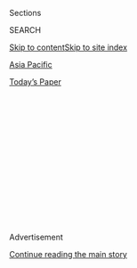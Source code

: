 <div id="app">

<div>

<div>

<div>

<div class="NYTAppHideMasthead css-1q2w90k e1suatyy0">

<div class="section css-ui9rw0 e1suatyy2">

<div class="css-eph4ug er09x8g0">

<div class="css-6n7j50">

</div>

<span class="css-1dv1kvn">Sections</span>

<div class="css-10488qs">

<span class="css-1dv1kvn">SEARCH</span>

</div>

[Skip to content](#site-content)[Skip to site index](#site-index)

</div>

<div id="masthead-section-label" class="css-1wr3we4 eaxe0e00">

[Asia
Pacific](https://www.nytimes3xbfgragh.onion/section/world/asia)

</div>

<div class="css-10698na e1huz5gh0">

</div>

</div>

<div id="masthead-bar-one" class="section hasLinks css-15hmgas e1csuq9d3">

<div class="css-uqyvli e1csuq9d0">

</div>

<div class="css-1uqjmks e1csuq9d1">

</div>

<div class="css-9e9ivx">

[](https://myaccount.nytimes3xbfgragh.onion/auth/login?response_type=cookie&client_id=vi)

</div>

<div class="css-1bvtpon e1csuq9d2">

[Today’s
Paper](https://www.nytimes3xbfgragh.onion/section/todayspaper)

</div>

</div>

</div>

</div>

<div data-aria-hidden="false">

<div id="site-content" data-role="main">

<div>

<div class="css-1aor85t" style="opacity:0.000000001;z-index:-1;visibility:hidden">

<div class="css-1hqnpie">

<div class="css-epjblv">

<span class="css-17xtcya">[Asia
Pacific](/section/world/asia)</span><span class="css-x15j1o">|</span><span class="css-fwqvlz">The
Trans-Pacific Partnership and a President’s
Legacy</span>

</div>

<div class="css-k008qs">

<div class="css-1iwv8en">

<span class="css-18z7m18"></span>

<div>

</div>

</div>

<span class="css-1n6z4y">https://nyti.ms/1HHNqMO</span>

<div class="css-1705lsu">

<div class="css-4xjgmj">

<div class="css-4skfbu" data-role="toolbar" data-aria-label="Social Media Share buttons, Save button, and Comments Panel with current comment count" data-testid="share-tools">

  - 
  - 
  - 
  - 
    
    <div class="css-6n7j50">
    
    </div>

  - 
  - 

</div>

</div>

</div>

</div>

</div>

</div>

<div class="css-13pd83m">

</div>

<div id="top-wrapper" class="css-1sy8kpn">

<div id="top-slug" class="css-l9onyx">

Advertisement

</div>

[Continue reading the main
story](#after-top)

<div class="ad top-wrapper" style="text-align:center;height:100%;display:block;min-height:250px">

<div id="top" class="place-ad" data-position="top" data-size-key="top">

</div>

</div>

<div id="after-top">

</div>

</div>

<div id="sponsor-wrapper" class="css-1hyfx7x">

<div id="sponsor-slug" class="css-19vbshk">

Supported by

</div>

[Continue reading the main
story](#after-sponsor)

<div id="sponsor" class="ad sponsor-wrapper" style="text-align:center;height:100%;display:block">

</div>

<div id="after-sponsor">

</div>

</div>

News Analysis

<div class="css-1vkm6nb ehdk2mb0">

# The Trans-Pacific Partnership and a President’s Legacy

</div>

<div class="css-79elbk" data-testid="photoviewer-wrapper">

<div class="css-z3e15g" data-testid="photoviewer-wrapper-hidden">

</div>

<div class="css-1a48zt4 ehw59r15" data-testid="photoviewer-children">

![<span class="css-16f3y1r e13ogyst0" data-aria-hidden="true">President
Obama returning to the White House on Friday after meeting with House
Democrats to push for trade legislation in
Washington.</span><span class="css-cnj6d5 e1z0qqy90" itemprop="copyrightHolder"><span class="css-1ly73wi e1tej78p0">Credit...</span><span><span>Jonathan
Ernst/Reuters</span></span></span>](https://static01.graylady3jvrrxbe.onion/images/2015/06/16/world/15Prexy-web/15Prexy-web-articleLarge.jpg?quality=75&auto=webp&disable=upscale)

</div>

</div>

<div class="css-xt80pu e12qa4dv0">

<div class="css-18e8msd">

<div class="css-vp77d3 epjyd6m0">

<div class="css-1baulvz">

By [<span class="css-1baulvz last-byline" itemprop="name">Peter
Baker</span>](http://www.nytimes3xbfgragh.onion/by/peter-baker)

</div>

</div>

  - June 14,
    2015

  - 
    
    <div class="css-4xjgmj">
    
    <div class="css-d8bdto" data-role="toolbar" data-aria-label="Social Media Share buttons, Save button, and Comments Panel with current comment count" data-testid="share-tools">
    
      - 
      - 
      - 
      - 
        
        <div class="css-6n7j50">
        
        </div>
    
      - 
      - 
    
    </div>
    
    </div>

</div>

</div>

<div class="section meteredContent css-1r7ky0e" name="articleBody" itemprop="articleBody">

<div class="css-1fanzo5 StoryBodyCompanionColumn">

<div class="css-53u6y8">

WASHINGTON — For more than six years, the short walk from the Oval
Office downstairs to the Situation Room has all too often meant bad news
or grim choices. Whether it was war in the Middle East, Russian
aggression in Ukraine or the hunt for terrorists around the globe,
President Obama’s foreign policy has felt consumed by guns and drones.

So the 12-nation trade deal Mr. Obama has been negotiating in Asia took
on special meaning for a president eager to change the world. It was a
way to leave behind a positive legacy abroad, one that could be
measured, he hoped, by the number of lives improved rather than by the
number of bodies left behind. And if the Pacific really is the future,
Mr. Obama wanted to position the United States to lead the way.

As it turned out, the biggest challenge to securing that legacy has been
at home, and not overseas, as Mr. Obama’s fellow Democrats last week
[shot down
legislation](http://www.nytimes3xbfgragh.onion/2015/06/13/us/politics/obamas-trade-bills-face-tough-battle-against-house-democrats.html "Times article")
crucial to finalizing the trade agreement on the grounds that it would
hurt rather than help America. Unless he can convince scores of
Democrats to change their votes in the coming days, the centerpiece of
his much-touted re-engagement with Asia will slip away along with one of
the last chances he has to leave his imprint on the world before leaving
office.

“If the president cannot get” trade promotion authority “through
Congress, it is a disaster for his Asia policy,” said Michael J. Green,
a former Asia adviser to President George W. Bush and now at Georgetown
University and the Center for Strategic and International Studies. “The
administration will be dismissed as lame duck at a time when China is
flexing its muscles.”

</div>

</div>

<div class="css-1fanzo5 StoryBodyCompanionColumn">

<div class="css-53u6y8">

Moreover, Mr. Green and other analysts said, a failure to follow through
on the trade deal would lead to Japan, Vietnam and other putative
partners reversing course on economic reforms or tariff concessions
required to join the multilateral trade zone with the United States,
known as the Trans-Pacific Partnership, or T.P.P. And momentum may shift
to economic institutions and agreements that do not include the United
States, including the new [Asian Infrastructure Investment
Bank](http://www.nytimes3xbfgragh.onion/2015/04/03/world/asia/china-asian-infrastructure-investment-bank.html "Times article")
that China is creating over American resistance.

“Domestically we tend to view trade through a political prism by way of
winners and losers,” said Jon Huntsman, a Republican former governor of
Utah who served as Mr. Obama’s ambassador to China before mounting a
campaign to challenge his re-election in 2012. “In Asia, it’s seen as
directly tied to our leadership and commitment to the region. A failed
T.P.P. would create an influence vacuum that others, primarily China,
would fill.”

The trade agreement, about a decade in the making, would stitch together
the United States with 11 other nations along the Pacific Rim, including
Canada, Mexico, Japan, Vietnam, Malaysia and Australia, creating a
free-trade zone for about 40 percent of the world’s economy. It would
lower tariffs, while setting rules for resolving trade disputes, setting
patents and protecting intellectual property. China is not part of the
group.

Mr. Obama, congressional Republicans and business groups argue that it
will unlock foreign markets to American goods and level the playing
field by forcing Asian competitors to improve labor and environmental
standards. But House Democrats, labor unions and environmental groups
argue that it will benefit big corporations, further bleed American
manufacturing jobs and fail to adequately enforce the workplace
standards it promises.

The administration tried making a foreign policy argument over the last
few weeks, maintaining that if the United States does not seal the trade
pact, it will be leaving the field to China, which has been exerting its
clout in recent years, whether by investing in energy supplies in Africa
and the Middle East or by asserting claims over disputed waters and
islands.

</div>

</div>

<div class="css-1fanzo5 StoryBodyCompanionColumn">

<div class="css-53u6y8">

But some on the left argue that the administration is using China to
scare lawmakers and exaggerating the competition. “I just don’t buy this
China boogeyman stuff,” said Jared Bernstein, a senior fellow at the
Center on Budget and Policy Priorities and a former economic adviser to
Vice President Joseph R. Biden Jr. “If anything, I see China as being
more inward looking, devoting less resources to mercantile-type trade
and more to internal investment, consumption and developing human
capital.”

Supporters of the trade pact hope to hold a new vote this week on the
part of the trade package rejected by the House on Friday but will need
to secure 90 more votes. Representative Paul D. Ryan, the Wisconsin
Republican who has worked with the White House to secure trade
negotiating authority, said on Sunday that if Mr. Obama wanted to avoid
being a “very lame-duck president,” he would have to win over members of
his own party.

“I think that this can be salvaged because I think people are going to
realize just how big the consequences are for American leadership,” Mr.
Ryan said on “Fox News Sunday.”

But there was little indication over the weekend that many minds had
been changed on the political left. “We need to regroup and come up with
a trade policy which demands that corporate America start investing in
this country rather than in countries all over the world,” Senator
Bernie Sanders of Vermont, a candidate for the Democratic presidential
nomination, said on “Face the Nation” on CBS.

The Pacific trade pact was meant to be one of three major foreign policy
achievements Mr. Obama wanted to secure before leaving office; all three
are on the line this summer. He faces a June 30 deadline to seal an
agreement with Iran to scale back its nuclear program and he hopes to
follow through on his reconciliation with Cuba by formally restoring
diplomatic relations.

Those three initiatives take on even more significance for Mr. Obama as
he confronts the reality that he is likely to turn over the White House
to his successor without having defeated the Islamic State in Syria and
Iraq or resolved the conflict with Russia over Ukraine. He still plans
to leave office as the president who ended the American war in
Afghanistan, but the security situation there remains fluid.

Amid all those wartime issues, the Asia initiative was to be the
long-term investment that would pay off years later. The White House has
deployed more military forces to the region and made it a focus. But the
trade pact was to be the most tangible element of the policy.

</div>

</div>

<div class="css-1fanzo5 StoryBodyCompanionColumn">

<div class="css-53u6y8">

The trade talks have reached a decisive turning point. Negotiators have
drafted the bulk of the agreement but other countries are holding back
to see if Mr. Obama wins the authority he needs from Congress before
completing the pact. With Asia on his mind, Mr. Obama recently hosted
Prime Minister Shinzo Abe of Japan and he now plans to welcome President
Xi Jinping of China to the White House in coming weeks, a meeting that
will be colored by his failure to achieve his trade goal should he not
turn House Democrats around.

“There is no Asia pivot without an economic component, and that
component is tied up in T.P.P.,” said Walter Lohman, director of the
Asian studies program at the Heritage Foundation. The challenge for Mr.
Obama, he added, is that no matter how important the trade pact may be
to his foreign policy, Congress will consider it through an economic
lens. “Geopolitics gets it very few votes.”

Peter A. Petri, a professor of international finance at Brandeis
University, said he just returned from a trip to Asia. “Many people
there are dismayed by our political impasse,” he said. “They simply
don’t understand or want an America that is defensive and distant.” He
said that was actually true of China as well, despite the
competitiveness between the two countries.

“The pivot makes no sense without American economic partnerships,” he
added, “and taking economics out of the relationship would leave only
zero-sum strategic competition.”

</div>

</div>

</div>

<div>

</div>

<div>

</div>

<div>

</div>

<div>

<div id="bottom-wrapper" class="css-1ede5it">

<div id="bottom-slug" class="css-l9onyx">

Advertisement

</div>

[Continue reading the main
story](#after-bottom)

<div id="bottom" class="ad bottom-wrapper" style="text-align:center;height:100%;display:block;min-height:90px">

</div>

<div id="after-bottom">

</div>

</div>

</div>

</div>

</div>

## Site Index

<div>

</div>

## Site Information Navigation

  - [© <span>2020</span> <span>The New York Times
    Company</span>](https://help.nytimes3xbfgragh.onion/hc/en-us/articles/115014792127-Copyright-notice)

<!-- end list -->

  - [NYTCo](https://www.nytco.com/)
  - [Contact
    Us](https://help.nytimes3xbfgragh.onion/hc/en-us/articles/115015385887-Contact-Us)
  - [Work with us](https://www.nytco.com/careers/)
  - [Advertise](https://nytmediakit.com/)
  - [T Brand Studio](http://www.tbrandstudio.com/)
  - [Your Ad
    Choices](https://www.nytimes3xbfgragh.onion/privacy/cookie-policy#how-do-i-manage-trackers)
  - [Privacy](https://www.nytimes3xbfgragh.onion/privacy)
  - [Terms of
    Service](https://help.nytimes3xbfgragh.onion/hc/en-us/articles/115014893428-Terms-of-service)
  - [Terms of
    Sale](https://help.nytimes3xbfgragh.onion/hc/en-us/articles/115014893968-Terms-of-sale)
  - [Site
    Map](https://spiderbites.nytimes3xbfgragh.onion)
  - [Help](https://help.nytimes3xbfgragh.onion/hc/en-us)
  - [Subscriptions](https://www.nytimes3xbfgragh.onion/subscription?campaignId=37WXW)

</div>

</div>

</div>

</div>
